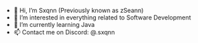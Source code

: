 - 👋 Hi, I’m Sxqnn (Previously known as zSeann)
- 👀 I’m interested in everything related to Software Development
- 🌱 I’m currently learning Java
- 📫 Contact me on Discord: @.sxqnn
